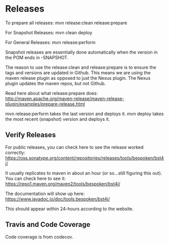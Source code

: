 # Releases
To prepare all releases:
mvn release:clean release:prepare

For Snapshot Releases:
mvn clean deploy

For General Releases:
mvn release:perform

Snapshot releases are essentially done automatically when the version in the POM ends in -SNAPSHOT.

The reason to use the release:clean and release:prepare is to ensure the tags and versions are updated in Github.
This means we are using the maven release plugin as opposed to just the Nexus plugin.
The Nexus plugin updates the maven repos, but not Github.

Read here about what release:prepare does:
http://maven.apache.org/maven-release/maven-release-plugin/examples/prepare-release.html

mvn release:perform takes the last version and deploys it.
mvn deploy takes the most recent (snapshot) version and deploys it.

## Verify Releases
For public releases, you can check here to see the release worked correctly:  
https://oss.sonatype.org/content/repositories/releases/tools/bespoken/bst4j/

It usually replicates to maven in about an hour (or so...still figuring this out). You can check here to see it:  
https://repo1.maven.org/maven2/tools/bespoken/bst4j/

The documentation will show up here:  
https://www.javadoc.io/doc/tools.bespoken/bst4j/

This should appear within 24-hours according to the website.

## Travis and Code Coverage
Code coverage is from codecov.